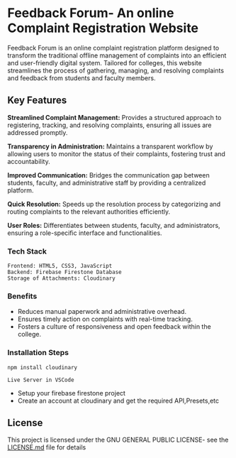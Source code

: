 # Feedback Forum- An online Complaint Registration Website

Feedback Forum is an online complaint registration platform designed to transform the traditional offline management of complaints into an efficient and user-friendly digital system. Tailored for colleges, this website streamlines the process of gathering, managing, and resolving complaints and feedback from students and faculty members.


## Key Features


**Streamlined Complaint Management:** Provides a structured approach to registering, tracking, and resolving complaints, ensuring all issues are addressed promptly.

**Transparency in Administration:** Maintains a transparent workflow by allowing users to monitor the status of their complaints, fostering trust and accountability.

**Improved Communication:** Bridges the communication gap between students, faculty, and administrative staff by providing a centralized platform.

**Quick Resolution:** Speeds up the resolution process by categorizing and routing complaints to the relevant authorities efficiently.

**User Roles:** Differentiates between students, faculty, and administrators, ensuring a role-specific interface and functionalities.

### Tech Stack


```
Frontend: HTML5, CSS3, JavaScript
Backend: Firebase Firestone Database
Storage of Attachments: Cloudinary
```


### Benefits


* Reduces manual paperwork and administrative overhead.
* Ensures timely action on complaints with real-time tracking.
* Fosters a culture of responsiveness and open feedback within the college.

### Installation Steps

```
npm install cloudinary

Live Server in VSCode
```
* Setup your firebase firestone project
* Create an account at cloudinary and get the required API,Presets,etc


## License


This project is licensed under the GNU GENERAL PUBLIC LICENSE- see the [LICENSE.md](LICENSE.md) file for details






